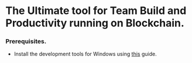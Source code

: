 # The Ultimate tool for Team Build and Productivity running on Blockchain.

### Prerequisites.

- Install the development tools for Windows using [this](https://medium.com/@cromewar/how-to-setup-windows-10-11-for-smart-contract-development-and-brownie-e7d8d13555b3) guide.